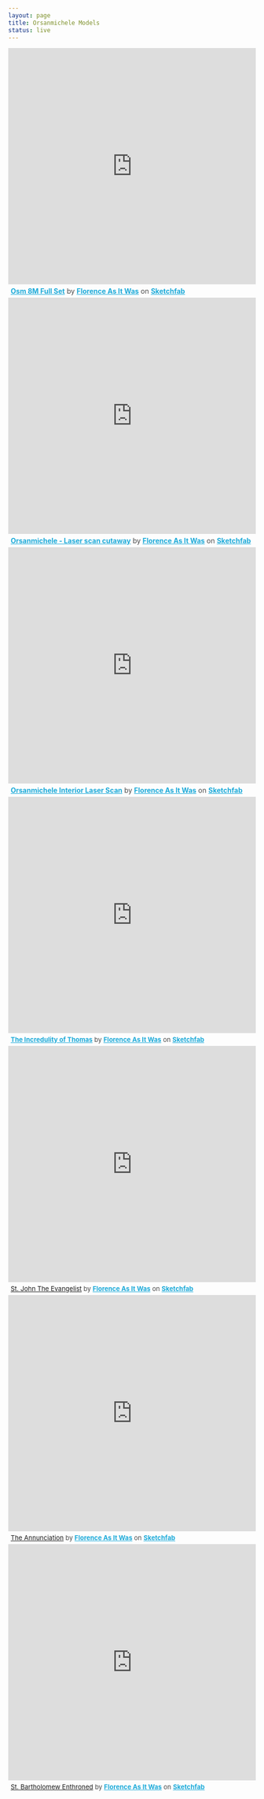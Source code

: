 ```yaml
---
layout: page
title: Orsanmichele Models
status: live
---
```


<div class="sketchfab-embed-wrapper"><iframe width="100%" height="480" src="https://sketchfab.com/models/2059306057114419bbc67fc200f3a862/embed" frameborder="0" allow="autoplay; fullscreen; vr" mozallowfullscreen="true" webkitallowfullscreen="true"></iframe>
  <p style="font-size: 14px; font-weight: normal; margin: 5px; color: #4A4A4A;">
      <a href="https://sketchfab.com/models/2059306057114419bbc67fc200f3a862?utm_medium=embed&utm_source=website&utm_campaign=share-popup" target="_blank_" style="font-weight: bold; color: #1CAAD9;">Osm 8M Full Set</a>
      by <a href="https://sketchfab.com/FLAW?utm_medium=embed&utm_source=website&utm_campaign=share-popup" target="_blank_" style="font-weight: bold; color: #1CAAD9;">Florence As It Was</a>
      on <a href="https://sketchfab.com?utm_medium=embed&utm_source=website&utm_campaign=share-popup" target="_blank_" style="font-weight: bold; color: #1CAAD9;">Sketchfab</a>
  </p>
</div>
<div class="sketchfab-embed-wrapper"><iframe width="100%" height="480" src="https://sketchfab.com/models/3ad2848fbde145a483b4f54c7c59c869/embed" frameborder="0" allow="autoplay; fullscreen; vr" mozallowfullscreen="true" webkitallowfullscreen="true"></iframe>
  <p style="font-size: 14px; font-weight: normal; margin: 5px; color: #4A4A4A;">
      <a href="https://sketchfab.com/models/3ad2848fbde145a483b4f54c7c59c869?utm_medium=embed&utm_source=website&utm_campaign=share-popup" target="_blank_" style="font-weight: bold; color: #1CAAD9;">Orsanmichele - Laser scan cutaway</a>
      by <a href="https://sketchfab.com/FLAW?utm_medium=embed&utm_source=website&utm_campaign=share-popup" target="_blank_" style="font-weight: bold; color: #1CAAD9;">Florence As It Was</a>
      on <a href="https://sketchfab.com?utm_medium=embed&utm_source=website&utm_campaign=share-popup" target="_blank_" style="font-weight: bold; color: #1CAAD9;">Sketchfab</a>
  </p>
</div>
<div class="sketchfab-embed-wrapper"><iframe width="100%" height="480" src="https://sketchfab.com/models/0af7f781e05f40eeb8bd03b2a317f1a8/embed" frameborder="0" allow="autoplay; fullscreen; vr" mozallowfullscreen="true" webkitallowfullscreen="true"></iframe>
  <p style="font-size: 14px; font-weight: normal; margin: 5px; color: #4A4A4A;">
      <a href="https://sketchfab.com/models/0af7f781e05f40eeb8bd03b2a317f1a8?utm_medium=embed&utm_source=website&utm_campaign=share-popup" target="_blank_" style="font-weight: bold; color: #1CAAD9;">Orsanmichele Interior Laser Scan</a>
      by <a href="https://sketchfab.com/FLAW?utm_medium=embed&utm_source=website&utm_campaign=share-popup" target="_blank_" style="font-weight: bold; color: #1CAAD9;">Florence As It Was</a>
      on <a href="https://sketchfab.com?utm_medium=embed&utm_source=website&utm_campaign=share-popup" target="_blank_" style="font-weight: bold; color: #1CAAD9;">Sketchfab</a>
  </p>
</div>
<div class="sketchfab-embed-wrapper"><iframe width="100%" height="480" src="https://sketchfab.com/models/1bda4429362149d294e90fe39bc4ef1d/embed" frameborder="0" allowvr allowfullscreen mozallowfullscreen="true" webkitallowfullscreen="true" onmousewheel=""></iframe>
  <p style="font-size: 13px; font-weight: normal; margin: 5px; color: #4A4A4A;">
      <a href="https://sketchfab.com/models/1bda4429362149d294e90fe39bc4ef1d?utm_medium=embed&utm_source=website&utm_campain=share-popup" target="_blank_" style="font-weight: bold; color: #1CAAD9;">The Incredulity of Thomas</a>
      by <a href="https://sketchfab.com/FLAW?utm_medium=embed&utm_source=website&utm_campain=share-popup" target="_blank_" style="font-weight: bold; color: #1CAAD9;">Florence As It Was</a>
      on <a href="https://sketchfab.com?utm_medium=embed&utm_source=website&utm_campain=share-popup" target="_blank_" style="font-weight: bold; color: #1CAAD9;">Sketchfab</a>
  </p>
</div>
<div class="sketchfab-embed-wrapper"><iframe width="100%" height="480" src="https://sketchfab.com/models/fdefc57beda241cb8773feecd969fbd1/embed" frameborder="0" allow="autoplay; fullscreen; vr" mozallowfullscreen="true" webkitallowfullscreen="true"></iframe>
<p style="font-size: 13px; font-weight: normal; margin: 5px; color: #4A4A4A;">
    <a href="https://sketchfab.com/3d-models/st-john-the-evangelist-test-1-fdefc57beda241cb8773feecd969fbd1?utm_medium=embed&utm_campaign=share-popup&utm_content=fdefc57beda241cb8773feecd969fbd1">St. John The Evangelist</a>
    by <a href="https://sketchfab.com/FLAW?utm_medium=embed&utm_source=website&utm_campaign=share-popup" target="_blank_" style="font-weight: bold; color: #1CAAD9;">Florence As It Was</a>
    on <a href="https://sketchfab.com?utm_medium=embed&utm_source=website&utm_campaign=share-popup" target="_blank_" style="font-weight: bold; color: #1CAAD9;">Sketchfab</a>
</p>
</div>
<div class="sketchfab-embed-wrapper"><iframe width="100%" height="480" src="https://sketchfab.com/models/a82cab3bd20241759dff50ba252d7298/embed" frameborder="0" allow="autoplay; fullscreen; vr" mozallowfullscreen="true" webkitallowfullscreen="true"></iframe>
<p style="font-size: 13px; font-weight: normal; margin: 5px; color: #4A4A4A;">
    <a href="https://sketchfab.com/3d-models/osm-annunciation2-a82cab3bd20241759dff50ba252d7298?utm_medium=embed&utm_campaign=share-popup&utm_content=a82cab3bd20241759dff50ba252d7298">The Annunciation</a>
    by <a href="https://sketchfab.com/FLAW?utm_medium=embed&utm_source=website&utm_campaign=share-popup" target="_blank_" style="font-weight: bold; color: #1CAAD9;">Florence As It Was</a>
    on <a href="https://sketchfab.com?utm_medium=embed&utm_source=website&utm_campaign=share-popup" target="_blank_" style="font-weight: bold; color: #1CAAD9;">Sketchfab</a>
</p>
</div>
<div class="sketchfab-embed-wrapper"><iframe width="100%" height="480" src="https://sketchfab.com/models/45d9053cf2c1445395b79362b61a6cf8/embed" frameborder="0" allow="autoplay; fullscreen; vr" mozallowfullscreen="true" webkitallowfullscreen="true"></iframe>
<p style="font-size: 13px; font-weight: normal; margin: 5px; color: #4A4A4A;">
    <a href="https://sketchfab.com/3d-models/st-bartholomew-enthroned-test-1-45d9053cf2c1445395b79362b61a6cf8?utm_medium=embed&utm_campaign=share-popup&utm_content=45d9053cf2c1445395b79362b61a6cf8">St. Bartholomew Enthroned</a>
    by <a href="https://sketchfab.com/FLAW?utm_medium=embed&utm_source=website&utm_campaign=share-popup" target="_blank_" style="font-weight: bold; color: #1CAAD9;">Florence As It Was</a>
    on <a href="https://sketchfab.com?utm_medium=embed&utm_source=website&utm_campaign=share-popup" target="_blank_" style="font-weight: bold; color: #1CAAD9;">Sketchfab</a>
</p>
</div>


